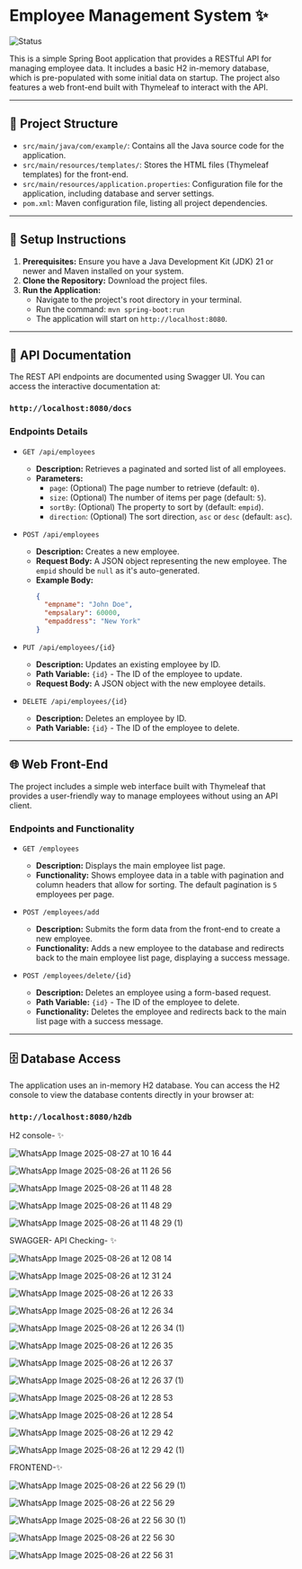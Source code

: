 
# Employee Management System ✨

![Status](https://img.shields.io/badge/Status-Complete-green.svg)

This is a simple Spring Boot application that provides a RESTful API for managing employee data. It includes a basic H2 in-memory database, which is pre-populated with some initial data on startup. The project also features a web front-end built with Thymeleaf to interact with the API.

---

## 📂 Project Structure

* `src/main/java/com/example/`: Contains all the Java source code for the application.
* `src/main/resources/templates/`: Stores the HTML files (Thymeleaf templates) for the front-end.
* `src/main/resources/application.properties`: Configuration file for the application, including database and server settings.
* `pom.xml`: Maven configuration file, listing all project dependencies.

---

## 🚀 Setup Instructions

1.  **Prerequisites:** Ensure you have a Java Development Kit (JDK) 21 or newer and Maven installed on your system.
2.  **Clone the Repository:** Download the project files.
3.  **Run the Application:**
    * Navigate to the project's root directory in your terminal.
    * Run the command: `mvn spring-boot:run`
    * The application will start on `http://localhost:8080`.

---

## 📝 API Documentation

The REST API endpoints are documented using Swagger UI. You can access the interactive documentation at:

### **`http://localhost:8080/docs`**

### Endpoints Details

* `GET /api/employees`
    * **Description:** Retrieves a paginated and sorted list of all employees.
    * **Parameters:**
        * `page`: (Optional) The page number to retrieve (default: `0`).
        * `size`: (Optional) The number of items per page (default: `5`).
        * `sortBy`: (Optional) The property to sort by (default: `empid`).
        * `direction`: (Optional) The sort direction, `asc` or `desc` (default: `asc`).

* `POST /api/employees`
    * **Description:** Creates a new employee.
    * **Request Body:** A JSON object representing the new employee. The `empid` should be `null` as it's auto-generated.
    * **Example Body:**
        ```json
        {
          "empname": "John Doe",
          "empsalary": 60000,
          "empaddress": "New York"
        }
        ```

* `PUT /api/employees/{id}`
    * **Description:** Updates an existing employee by ID.
    * **Path Variable:** `{id}` - The ID of the employee to update.
    * **Request Body:** A JSON object with the new employee details.

* `DELETE /api/employees/{id}`
    * **Description:** Deletes an employee by ID.
    * **Path Variable:** `{id}` - The ID of the employee to delete.

---

## 🌐 Web Front-End

The project includes a simple web interface built with Thymeleaf that provides a user-friendly way to manage employees without using an API client.

### Endpoints and Functionality

* `GET /employees`
    * **Description:** Displays the main employee list page.
    * **Functionality:** Shows employee data in a table with pagination and column headers that allow for sorting. The default pagination is `5` employees per page.

* `POST /employees/add`
    * **Description:** Submits the form data from the front-end to create a new employee.
    * **Functionality:** Adds a new employee to the database and redirects back to the main employee list page, displaying a success message.

* `POST /employees/delete/{id}`
    * **Description:** Deletes an employee using a form-based request.
    * **Path Variable:** `{id}` - The ID of the employee to delete.
    * **Functionality:** Deletes the employee and redirects back to the main list page with a success message.

---

## 🗄️ Database Access

The application uses an in-memory H2 database. You can access the H2 console to view the database contents directly in your browser at:

### **`http://localhost:8080/h2db`**



H2 console- ✨

![WhatsApp Image 2025-08-27 at 10 16 44](https://github.com/user-attachments/assets/f8c41cb0-5364-4837-9df0-60e3a67c78cd)

![WhatsApp Image 2025-08-26 at 11 26 56](https://github.com/user-attachments/assets/a9248f54-0095-46b5-b473-ff558c232a2e)

![WhatsApp Image 2025-08-26 at 11 48 28](https://github.com/user-attachments/assets/7443559c-de5e-406b-b11a-a92eecc3895b)

![WhatsApp Image 2025-08-26 at 11 48 29](https://github.com/user-attachments/assets/cf9f0acd-b593-47fb-8078-e6862bd7d3e5)

![WhatsApp Image 2025-08-26 at 11 48 29 (1)](https://github.com/user-attachments/assets/cf8267db-d6d6-487b-b627-2d279877fbac)



SWAGGER- API Checking- ✨

![WhatsApp Image 2025-08-26 at 12 08 14](https://github.com/user-attachments/assets/f5390fd6-0bec-41a5-97d9-4ff1c174a058)

![WhatsApp Image 2025-08-26 at 12 31 24](https://github.com/user-attachments/assets/09036344-fe25-41c9-96d9-a6a59058706a)

![WhatsApp Image 2025-08-26 at 12 26 33](https://github.com/user-attachments/assets/ebe67e9c-851c-4d0f-baf4-fcc458f49ed2)

![WhatsApp Image 2025-08-26 at 12 26 34](https://github.com/user-attachments/assets/64a740dd-ac97-4772-90dc-bf64992c1b23)

![WhatsApp Image 2025-08-26 at 12 26 34 (1)](https://github.com/user-attachments/assets/4495c784-71dc-46c2-8e16-87fe37088219)

![WhatsApp Image 2025-08-26 at 12 26 35](https://github.com/user-attachments/assets/e27567d4-149b-412d-9b28-90ff4862be42)

![WhatsApp Image 2025-08-26 at 12 26 37](https://github.com/user-attachments/assets/624533d6-114a-48f1-b80b-5dc022d303d3)

![WhatsApp Image 2025-08-26 at 12 26 37 (1)](https://github.com/user-attachments/assets/b01990d2-b395-4aa7-90b9-733d6af07442)

![WhatsApp Image 2025-08-26 at 12 28 53](https://github.com/user-attachments/assets/343a07ca-5505-403f-a94d-8cdfe659c878)

![WhatsApp Image 2025-08-26 at 12 28 54](https://github.com/user-attachments/assets/1e1ce942-34ee-4218-adbc-f1fa2ab64479)

![WhatsApp Image 2025-08-26 at 12 29 42](https://github.com/user-attachments/assets/c3c9b26d-4325-44a4-b570-92de81c1e1de)

![WhatsApp Image 2025-08-26 at 12 29 42 (1)](https://github.com/user-attachments/assets/e3f6f306-af50-4a57-bf5b-494e2ebe37b4)


FRONTEND-✨


![WhatsApp Image 2025-08-26 at 22 56 29 (1)](https://github.com/user-attachments/assets/c27f09b9-7303-42f1-a617-fbb48db394b4)

![WhatsApp Image 2025-08-26 at 22 56 29](https://github.com/user-attachments/assets/31f9cdaa-9a1c-454d-823f-f9345dc84e2d)

![WhatsApp Image 2025-08-26 at 22 56 30 (1)](https://github.com/user-attachments/assets/9b8cb5df-0b98-4a4d-acdb-86730a9489d5)

![WhatsApp Image 2025-08-26 at 22 56 30](https://github.com/user-attachments/assets/8914cd33-b189-4f46-b0c0-fec6b03403b2)

![WhatsApp Image 2025-08-26 at 22 56 31](https://github.com/user-attachments/assets/7cc53611-680d-4735-b058-1cbbf98ca958)





















